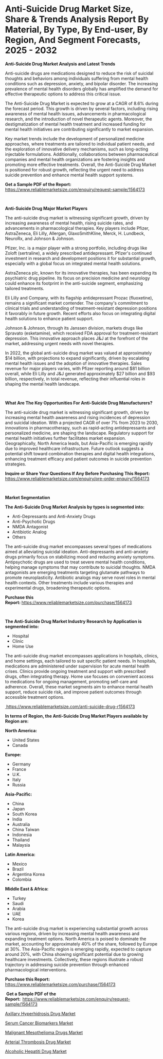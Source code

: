 <p><h1>Anti-Suicide Drug Market Size, Share & Trends Analysis Report By Material, By Type, By End-user, By Region, And Segment Forecasts, 2025 - 2032</h1></p><p><strong>Anti-Suicide Drug Market Analysis and Latest Trends</strong></p>
<p><p>Anti-suicide drugs are medications designed to reduce the risk of suicidal thoughts and behaviors among individuals suffering from mental health conditions such as depression, anxiety, and bipolar disorder. The increasing prevalence of mental health disorders globally has amplified the demand for effective therapeutic options to address this critical issue.</p><p>The Anti-Suicide Drug Market is expected to grow at a CAGR of 8.6% during the forecast period. This growth is driven by several factors, including rising awareness of mental health issues, advancements in pharmacological research, and the introduction of novel therapeutic agents. Moreover, the destigmatization of mental health treatment and increased funding for mental health initiatives are contributing significantly to market expansion.</p><p>Key market trends include the development of personalized medicine approaches, where treatments are tailored to individual patient needs, and the exploration of innovative delivery mechanisms, such as long-acting injectable formulations. Additionally, collaborations between pharmaceutical companies and mental health organizations are fostering insights and promoting more effective treatments. Overall, the Anti-Suicide Drug Market is positioned for robust growth, reflecting the urgent need to address suicide prevention and enhance mental health support systems.</p></p>
<p><strong>Get a Sample PDF of the Report:&nbsp;</strong> <a href="https://www.reliablemarketsize.com/enquiry/request-sample/1564173?utm_campaign=1932&utm_medium=2&utm_source=Github&utm_content=ia&utm_term=09032025&utm_id=anti-suicide-drug">https://www.reliablemarketsize.com/enquiry/request-sample/1564173</a></p>
<p>&nbsp;</p>
<p><strong>Anti-Suicide Drug Major Market Players</strong></p>
<p><p>The anti-suicide drug market is witnessing significant growth, driven by increasing awareness of mental health, rising suicide rates, and advancements in pharmacological therapies. Key players include Pfizer, AstraZeneca, Eli Lilly, Allergan, GlaxoSmithKline, Merck, H. Lundbeck, NeuroRx, and Johnson & Johnson.</p><p>Pfizer, Inc. is a major player with a strong portfolio, including drugs like Zoloft (sertraline), a widely prescribed antidepressant. Pfizer's continued investment in research and development positions it for substantial growth, especially with a global focus on integrated mental health solutions. </p><p>AstraZeneca plc, known for its innovative therapies, has been expanding its psychiatric drug pipeline. Its focus on precision medicine and neurology could enhance its footprint in the anti-suicide segment, emphasizing tailored treatments. </p><p>Eli Lilly and Company, with its flagship antidepressant Prozac (fluoxetine), remains a significant market contender. The company's commitment to clinical trials and understanding of treatment-resistant depression positions it favorably in future growth. Recent efforts also focus on integrating digital health solutions to enhance patient support.</p><p>Johnson & Johnson, through its Janssen division, markets drugs like Spravato (esketamine), which received FDA approval for treatment-resistant depression. This innovative approach places J&J at the forefront of the market, addressing urgent needs with novel therapies.</p><p>In 2022, the global anti-suicide drug market was valued at approximately $14 billion, with projections to expand significantly, driven by escalating mental health issues and the adoption of innovative therapies. Sales revenue for major players varies, with Pfizer reporting around $81 billion overall, while Eli Lilly and J&J generated approximately $27 billion and $93 billion, respectively, in total revenue, reflecting their influential roles in shaping the mental health landscape.</p></p>
<p>&nbsp;</p>
<p><strong>What Are The Key Opportunities For Anti-Suicide Drug Manufacturers?</strong></p>
<p><p>The anti-suicide drug market is witnessing significant growth, driven by increasing mental health awareness and rising incidences of depression and suicidal ideation. With a projected CAGR of over 7% from 2023 to 2030, innovations in pharmacotherapy, such as rapid-acting antidepressants and personalized medicine, are shaping the landscape. Regulatory support for mental health initiatives further facilitates market expansion. Geographically, North America leads, but Asia-Pacific is emerging rapidly due to improved healthcare infrastructure. Future outlook suggests a potential shift toward combination therapies and digital health integrations, enhancing treatment efficacy and patient outcomes in suicide prevention strategies.</p></p>
<p><strong>Inquire or Share Your Questions If Any Before Purchasing This Report:</strong> <a href="https://www.reliablemarketsize.com/enquiry/pre-order-enquiry/1564173?utm_campaign=1932&utm_medium=2&utm_source=Github&utm_content=ia&utm_term=09032025&utm_id=anti-suicide-drug">https://www.reliablemarketsize.com/enquiry/pre-order-enquiry/1564173</a></p>
<p>&nbsp;</p>
<p><strong>Market Segmentation</strong></p>
<p><strong>The Anti-Suicide Drug Market Analysis by types is segmented into:</strong></p>
<p><ul><li>Anti-Depressants and Anti-Anxiety Drugs</li><li>Anti-Psychotic Drugs</li><li>NMDA Antagonist</li><li>Antibiotic Analog</li><li>Others</li></ul></p>
<p><p>The anti-suicide drug market encompasses several types of medications aimed at alleviating suicidal ideation. Anti-depressants and anti-anxiety drugs primarily focus on stabilizing mood and reducing anxiety symptoms. Antipsychotic drugs are used to treat severe mental health conditions, helping manage symptoms that may contribute to suicidal thoughts. NMDA antagonists are emerging treatments targeting glutamate pathways to promote neuroplasticity. Antibiotic analogs may serve novel roles in mental health contexts. Other treatments include various therapies and experimental drugs, broadening therapeutic options.</p></p>
<p><strong>Purchase this Report:&nbsp;</strong><a href="https://www.reliablemarketsize.com/purchase/1564173?utm_campaign=1932&utm_medium=2&utm_source=Github&utm_content=ia&utm_term=09032025&utm_id=anti-suicide-drug">https://www.reliablemarketsize.com/purchase/1564173</a></p>
<p>&nbsp;</p>
<p><strong>The Anti-Suicide Drug Market Industry Research by Application is segmented into:</strong></p>
<p><ul><li>Hospital</li><li>Clinic</li><li>Home Use</li></ul></p>
<p><p>The anti-suicide drug market encompasses applications in hospitals, clinics, and home settings, each tailored to suit specific patient needs. In hospitals, medications are administered under supervision for acute mental health crises. Clinics provide ongoing treatment and support with prescribed drugs, often integrating therapy. Home use focuses on convenient access to medications for ongoing management, promoting self-care and adherence. Overall, these market segments aim to enhance mental health support, reduce suicide risk, and improve patient outcomes through accessible treatment options.</p></p>
<p><a href="https://www.reliablemarketsize.com/anti-suicide-drug-r1564173?utm_campaign=1932&utm_medium=2&utm_source=Github&utm_content=ia&utm_term=09032025&utm_id=anti-suicide-drug">&nbsp;https://www.reliablemarketsize.com/anti-suicide-drug-r1564173</a></p>
<p><strong>In terms of Region, the Anti-Suicide Drug Market Players available by Region are:</strong></p>
<p>
    <p> <strong> North America: </strong>
        <ul>
            <li>United States</li>
            <li>Canada</li>
        </ul>
        </p> 
    <p> <strong> Europe: </strong>
        <ul>
            <li>Germany</li>
            <li>France</li>
            <li>U.K.</li>
            <li>Italy</li>
            <li>Russia</li>
        </ul>
        </p> 
    <p> <strong> Asia-Pacific: </strong>
        <ul>
            <li>China</li>
            <li>Japan</li>
            <li>South Korea</li>
            <li>India</li>
            <li>Australia</li>
            <li>China Taiwan</li>
            <li>Indonesia</li>
            <li>Thailand</li>
            <li>Malaysia</li>
        </ul>
        </p> 
    <p> <strong> Latin America: </strong>
        <ul>
            <li>Mexico</li>
            <li>Brazil</li>
            <li>Argentina Korea</li>
            <li>Colombia</li>
        </ul>
        </p> 
    <p> <strong> Middle East & Africa: </strong>
        <ul>
            <li>Turkey</li>
            <li>Saudi</li>
            <li>Arabia</li>
            <li>UAE</li>
            <li>Korea</li>
        </ul>
    </p>
    </p>
<p><p>The anti-suicide drug market is experiencing substantial growth across various regions, driven by increasing mental health awareness and expanding treatment options. North America is poised to dominate the market, accounting for approximately 40% of the share, followed by Europe at 30%. The Asia-Pacific region is emerging rapidly, expected to capture around 20%, with China showing significant potential due to growing healthcare investments. Collectively, these regions illustrate a robust trajectory in addressing suicide prevention through enhanced pharmacological interventions.</p></p>
<p><strong>Purchase this Report: </strong><a href="https://www.reliablemarketsize.com/purchase/1564173?utm_campaign=1932&utm_medium=2&utm_source=Github&utm_content=ia&utm_term=09032025&utm_id=anti-suicide-drug">https://www.reliablemarketsize.com/purchase/1564173</a></p>
<p>&nbsp;<strong>Get a Sample PDF of the Report:&nbsp;&nbsp;</strong><a href="https://www.reliablemarketsize.com/enquiry/request-sample/1564173?utm_campaign=1932&utm_medium=2&utm_source=Github&utm_content=ia&utm_term=09032025&utm_id=anti-suicide-drug">https://www.reliablemarketsize.com/enquiry/request-sample/1564173</a></p>
<p><strong></strong></p>
<p><p><a href="https://github.com/vimar16th/Market-Research-Report-List-7/blob/main/axillary-hyperhidrosis-drug-market.md?utm_campaign=1932&utm_medium=2&utm_source=Github&utm_content=ia&utm_term=09032025&utm_id=anti-suicide-drug">Axillary Hyperhidrosis Drug Market</a></p><p><a href="https://github.com/cingozascard/Market-Research-Report-List-1/blob/main/serum-cancer-biomarkers-market.md?utm_campaign=1932&utm_medium=2&utm_source=Github&utm_content=ia&utm_term=09032025&utm_id=anti-suicide-drug">Serum Cancer Biomarkers Market</a></p><p><a href="https://github.com/ardgenoud/Market-Research-Report-List-1/blob/main/malignant-mesothelioma-drugs-market.md?utm_campaign=1932&utm_medium=2&utm_source=Github&utm_content=ia&utm_term=09032025&utm_id=anti-suicide-drug">Malignant Mesothelioma Drugs Market</a></p><p><a href="https://github.com/sacmatidora/Market-Research-Report-List-1/blob/main/arterial-thrombosis-drug-market.md?utm_campaign=1932&utm_medium=2&utm_source=Github&utm_content=ia&utm_term=09032025&utm_id=anti-suicide-drug">Arterial Thrombosis Drug Market</a></p><p><a href="https://github.com/airitaursela/Market-Research-Report-List-1/blob/main/alcoholic-hepatiti-drug-market.md?utm_campaign=1932&utm_medium=2&utm_source=Github&utm_content=ia&utm_term=09032025&utm_id=anti-suicide-drug">Alcoholic Hepatiti Drug Market</a></p></p>
